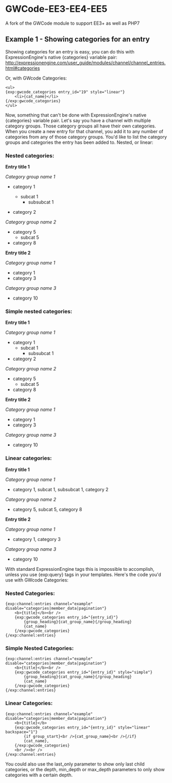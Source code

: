 # GWCode-EE3-EE4-EE5
A fork of the GWCode module to support EE3+ as well as PHP7

## Example 1 - Showing categories for an entry
Showing categories for an entry is easy, you can do this with ExpressionEngine's native {categories} variable pair: http://expressionengine.com/user_guide/modules/channel/channel_entries.html#categories

Or, with GWcode Categories:

```
<ul>
{exp:gwcode_categories entry_id="19" style="linear"}
    <li>{cat_name}</li>
{/exp:gwcode_categories}
</ul>
```

Now, something that can't be done with ExpressionEngine's native {categories} variable pair. Let's say you have a channel with multiple category groups. Those category groups all have their own categories. When you create a new entry for that channel, you add it to any number of categories from any of those category groups. You'd like to list the category groups and categories the entry has been added to. Nested, or linear:

### Nested categories:

**Entry title 1**

*Category group name 1*

* category 1
  * subcat 1
    * subsubcat 1

* category 2

*Category group name 2*

* category 5
  * subcat 5
* category 8

**Entry title 2**

*Category group name 1*

* category 1
* category 3

*Category group name 3*

 * category 10

### Simple nested categories:

**Entry title 1**

*Category group name 1*

 * category 1
   * subcat 1
     * subsubcat 1
 * category 2

*Category group name 2*

 * category 5
   * subcat 5
 * category 8

**Entry title 2**

*Category group name 1*

 * category 1
 * category 3

*Category group name 3*

 * category 10

### Linear categories:
**Entry title 1**

*Category group name 1*

 * category 1, subcat 1, subsubcat 1, category 2
 
*Category group name 2*

 * category 5, subcat 5, category 8
 
**Entry title 2**

*Category group name 1*

 * category 1, category 3
 
*Category group name 3*

 * category 10

With standard ExpressionEngine tags this is impossible to accomplish, unless you use {exp:query} tags in your templates.
Here's the code you'd use with GWcode Categories:

### Nested Categories:
```
{exp:channel:entries channel="example" disable="categories|member_data|pagination"}
	<b>{title}</b><br />
	{exp:gwcode_categories entry_id="{entry_id}"}
		{group_heading}{cat_group_name}{/group_heading}
		{cat_name}
	{/exp:gwcode_categories}
{/exp:channel:entries}
```

### Simple Nested Categories:
```
{exp:channel:entries channel="example" disable="categories|member_data|pagination"}
	<b>{title}</b><br />
	{exp:gwcode_categories entry_id="{entry_id}" style="simple"}
		{group_heading}{cat_group_name}{/group_heading}
		{cat_name}
	{/exp:gwcode_categories}
{/exp:channel:entries}
```

### Linear Categories:
```
{exp:channel:entries channel="example" disable="categories|member_data|pagination"}
	<b>{title}</b>
	{exp:gwcode_categories entry_id="{entry_id}" style="linear" backspace="1"}
		{if group_start}<br />{cat_group_name}<br />{/if}
		{cat_name},
	{/exp:gwcode_categories}
	<br /><br />
{/exp:channel:entries}
```

You could also use the last_only parameter to show only last child categories, or the depth, min_depth or max_depth parameters to only show categories with a certain depth.
